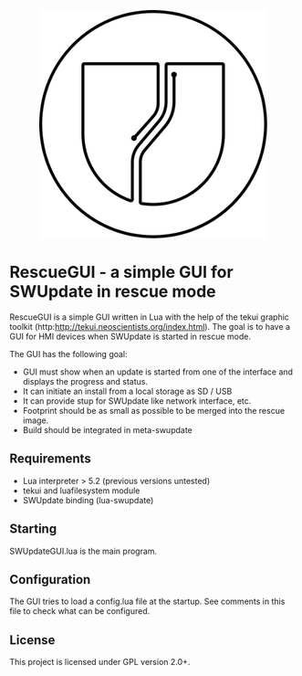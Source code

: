 <p align ="center"><img src=SWUpdate.svg width=400 height=400 /></p>

RescueGUI - a simple GUI for SWUpdate in rescue mode
====================================================

RescueGUI is a simple GUI written in Lua with the help of the tekui
graphic toolkit (http:http://tekui.neoscientists.org/index.html).
The goal is to have a GUI for HMI devices when SWUpdate is started
in rescue mode. 

The GUI has the following goal:

- GUI must show when an update is started from one of the interface
  and displays the progress and status.
- It can initiate an install from a local storage as SD / USB
- It can provide stup for SWUpdate like network interface, etc.
- Footprint should be as small as possible to be merged into the rescue image.
- Build should be integrated in meta-swupdate

Requirements
------------

- Lua interpreter > 5.2 (previous versions untested)
- tekui and luafilesystem module
- SWUpdate binding (lua-swupdate)

Starting
--------

SWUpdateGUI.lua is the main program.

Configuration
-------------

The GUI tries to load a config.lua file at the startup. See comments in this
file to check what can be configured.

License
-------
This project is licensed under GPL version 2.0+.

